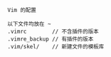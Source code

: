 
    Vim 的配置

    以下文件均放在 ~
    .vimrc        // 不含插件的版本
    .vimre_backup // 有插件的版本
	.vim/skel/    // 新建文件的模板库